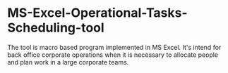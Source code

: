 # MS-Excel-Operational-Tasks-Scheduling-tool
The tool is macro based program implemented in MS Excel. It's intend for back office corporate operations when it is necessary to allocate people and plan work in a large corporate teams.
